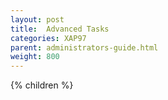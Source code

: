 ```yaml
---
layout: post
title:  Advanced Tasks
categories: XAP97
parent: administrators-guide.html
weight: 800
---
```


{% children %}
